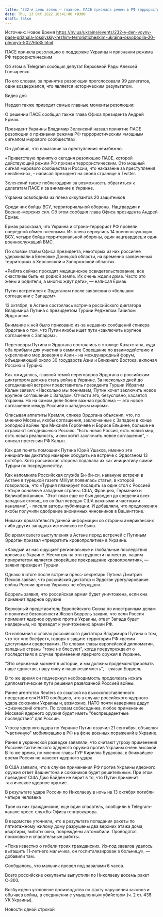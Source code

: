 ```yaml
---
title: "232-й день войны — главное. ПАСЕ признала режим в РФ террористическим, Украина освободила еще 20 пленных, Путин встретился с Эрдоганом"
date: Thu, 13 Oct 2022 18:41:00 +0300
draft: false
---
```

Источник: Новое Время https://nv.ua/ukraine/events/232-y-den-voyny-pase-priznala-rossiyskiy-rezhim-terroristicheskim-ukraina-osvobodila-20-plennyh-50276535.html


ПАСЕ приняла резолюцию о поддержке Украины и признании режима РФ террористическим

Об этом в Telegram сообщил депутат Верховной Рады Алексей Гончаренко.

По его словам, за принятие резолюции проголосовали 99 делегатов, один воздержался, что является историческим результатом.

 Видео дня   

Нардеп также приводит самые главные моменты резолюции:

О решении ПАСЕ сообщил также глава Офиса президента Андрей Ермак.

Президент Украины Владимир Зеленский назвал принятие ПАСЕ резолюции о признании режима РФ террористическим «мощным сигналом мирового сообщества».

 Он добавил, что наказание за преступления неизбежно.

 «Приветствую принятую сегодня резолюцию ПАСЕ, которой действующий режим РФ признан террористическим. Это мощный сигнал мирового сообщества и России, что наказание за преступления неизбежно», – написал президент на своей странице в Twitter.



Зеленский также поблагодарил за возможность обратиться к делегатам ПАСЕ и за внимание к Украине.

 Украина освободила из плена оккупантов 20 защитников

Среди них бойцы ВСУ, территориальной обороны, Нацгвардии и Военно-морских сил. Об этом сообщил глава Офиса президента Андрей Ермак.

Ермак рассказал, что Украина и страна-террорист РФ провели очередной обмен пленными. Из плена вернулись 14 военнослужащих ВСУ, четыре бойца территориальной обороны, один нацгвардеец и один военнослужащий ВМС.

По словам главы Офиса президента, некоторых из них россияне удерживали в Еленовке Донецкой области, на временно захваченных территориях в Херсонской и Запорожской областях.

«Ребята сейчас проходят медицинское освидетельствование, все счастливы быть на родной земле. Их очень ждали дома. Часто это жены и родители, а многих ждут дети», — написал Ермак.

Путин встретился с Эрдоганом после заявления о «большом соглашении с Западом»

13 октября, в Астане состоялась встреча российского диктатора Владимира Путина с президентом Турции Реджепом Тайипом Эрдоганом.

Внимание к ней было приковано из-за недавних сообщений спикера Эрдогана о том, что Путин якобы ищет пути «заключить крупное соглашение с Западом».

Переговоры Путина и Эрдогана состоялись в столице Казахстана, куда оба прибыли для участия в саммите Совещание по взаимодействию и укреплению мер доверия в Азии – на международный форум, объединяющий около 30 государств Азии и Ближнего Востока, включая Россию и Турцию.

Как ожидалось, главной темой переговоров Эрдогана с российским диктатором должна стать война в Украине. За несколько дней до сегодняшней встречи представитель президента Турции Ибрагим Калын заявил: «Насколько мы понимаем, Путин хочет заключить новое крупное соглашение с Западом. Отчасти это, безусловно, касается Украины. Но на самом деле более важная проблема — это новое соглашение между Россией и западным миром».

Описывая аппетиты Кремля, спикер Эрдогана объяснил, что, по мнению Москвы, якобы соглашения, заключенные с Западом в конце холодной войны при Михаиле Горбачеве и Борисе Ельцине, больше не отражают сегодняшнюю Россию. "Есть новая Россия, есть новый мир, есть новая реальность, и они хотят заключить новое соглашение", - описал претензии РФ Калын.

Как дал понять помощник Путина Юрий Ушаков, именно эти инициативы диктатор намерен обсудить на встрече с Эрдоганом 13 октября. Хотя российская сторона подавала их как инициативу самой Турции по посредничеству.

Как напомнила Российская служба Би-би-си, накануне встречи в Астане в турецкой газете Milliyet появилась статья, в которой говорилось, что «Турция планирует посадить за один стол с Россией четыре основные западные страны: США, Францию, Германию и Великобританию». "Этот план еще не был доведен до сведения всех западных столиц, но он был передан США важными и частными каналами", - писали авторы публикации. И добавляли, что предложения якобы получили одобрение анонимных чиновников в Вашингтоне.

Никаких доказательств данной информации со стороны американских либо других западных источников не было.

Во время своего выступления в Астане перед встречей с Путиным Эрдоган призвал «прекратить кровопролитие» в Украине.

«Каждый из нас ощущает региональные и глобальные последствия кризиса в Украине. Несмотря на эти трудности на местах, нашим приоритетом является скорейшее прекращение кровопролития», — заявил президент Турции.

 Однако в итоге после встречи пресс-секретарь Путина Дмитрий Песков заявил, что российский диктатор и Эрдоган урегулирование войны России против Украины не обсуждали.

Боррель заявил, что российская армия будет уничтожена, если она применит ядерное оружие

Верховный представитель Европейского Союза по иностранным делам и политике безопасности Жозеп Боррель заявил, что если Россия применит ядерное оружие против Украины, ответ Запада будет неядерным, но приведет к уничтожению армии РФ.

Он напомнил о словах российского диктатора Владимира Путина о том, что тот «не блефует», говоря о защите территории РФ «всеми доступными средствами». По словам главы европейской дипломатии, западные страны "тоже не блефуют", когда предупреждают о последствиях в случае применения ядерного оружия в Украине.

"Это серьезный момент в истории, и мы должны продемонстрировать наше единство, нашу силу и нашу решимость", - сказал Боррель.

В то же время он подчеркнул необходимость продолжать искать дипломатические пути решения развязанной Россией войны.

Ранее агентство Reuters со ссылкой на высокопоставленного представителя НАТО сообщило, что в случае российского ядерного удара союзники Украины и, возможно, НАТО почти наверняка дадут «физический ответ». По словам собеседника, любое применение Москвой ядерного оружия будет иметь "беспрецедентные последствия" для России.

Угрозу ядерного удара по Украине Путин озвучил 21 сентября, объявляя "частичную" мобилизацию в РФ на фоне военных поражений в Украине.

Ранее в украинской разведке заявляли, что считают угрозу применения Россией тактического ядерного оружия против Украины очень высокой. В то же время, по мнению главы ГУР Кирилла Буданова, в ближайшее время Россия не нанесет ядерного удара.

В США заявили, что в случае применения РФ против Украины ядерного оружия ответ Вашингтона и союзников будет решительным. При этом президент США Джо Байден не верит в то, что Путин применит тактическое ядерное оружие.

В результате удара России по Николаеву в ночь на 13 октября погибли четыре человека

Трое из них гражданские, еще один спасатель, сообщили в Telegram-канале пресс-службы Офиса генпрокурора.

В ведомстве уточнили, что в результате попадания ракеты по пятиэтажному жилому дому разрушены два верхних этажа дома, квартиры, выбиты окна, повреждены автомобили. Проводятся поисковые и спасательные работы.

«Пока известно о гибели троих гражданских. Из-под завалов удалось вытащить 11-летнего мальчика, он госпитализирован в больницу», — добавили там.

 Сообщалось, что мальчик провел под завалами 6 часов.



Всего российские оккупанты выпустили по Николаеву восемь ракет С-300.

 Возбуждено уголовное производство по факту нарушения законов и обычаев войны, в соединении с умышленным убийством (ч. 2 ст. 438 УК Украины).

Новости одной строкой
